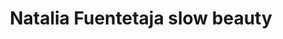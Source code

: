 ---
title: "Natalia Fuentetaja slow beauty"
url: /segovia/natalia-fuentetaja-slow-beauty/
shop: cosméticos
---